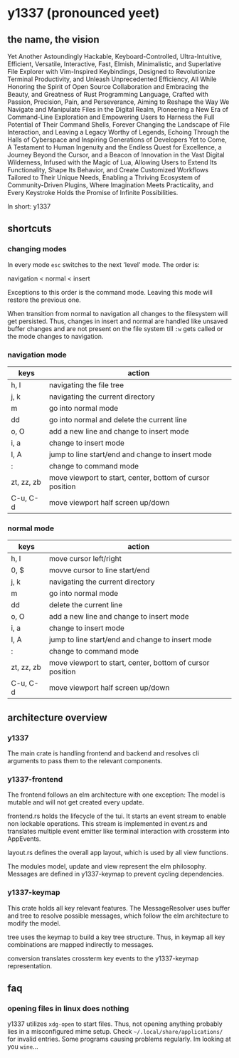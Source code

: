 # y1337 (pronounced yeet)

## the name, the vision

Yet Another Astoundingly Hackable, Keyboard-Controlled, Ultra-Intuitive,
Efficient, Versatile, Interactive, Fast, Elmish, Minimalistic, and Superlative
File Explorer with Vim-Inspired Keybindings, Designed to Revolutionize Terminal
Productivity, and Unleash Unprecedented Efficiency, All While Honoring the Spirit
of Open Source Collaboration and Embracing the Beauty, and Greatness of Rust Programming
Language, Crafted with Passion, Precision, Pain, and Perseverance, Aiming to Reshape
the Way We Navigate and Manipulate Files in the Digital Realm, Pioneering a New
Era of Command-Line Exploration and Empowering Users to Harness the Full Potential
of Their Command Shells, Forever Changing the Landscape of File Interaction, and
Leaving a Legacy Worthy of Legends, Echoing Through the Halls of Cyberspace and
Inspiring Generations of Developers Yet to Come, A Testament to Human Ingenuity
and the Endless Quest for Excellence, a Journey Beyond the Cursor, and a Beacon
of Innovation in the Vast Digital Wilderness, Infused with the Magic of Lua, Allowing
Users to Extend Its Functionality, Shape Its Behavior, and Create Customized Workflows
Tailored to Their Unique Needs, Enabling a Thriving Ecosystem of Community-Driven
Plugins, Where Imagination Meets Practicality, and Every Keystroke Holds the Promise
of Infinite Possibilities.

In short: y1337

## shortcuts

### changing modes

In every mode `esc` switches to the next 'level' mode. The order is:

navigation < normal < insert

Exceptions to this order is the command mode. Leaving this mode will restore the
previous one.

When transition from normal to navigation all changes to the filesystem will get
persisted. Thus, changes in insert and normal are handled like unsaved buffer changes
and are not present on the file system till `:w` gets called or the mode changes
to navigation.

### navigation mode

| keys       | action                                                    |
| ---------- | --------------------------------------------------------- |
| h, l       | navigating the file tree                                  |
| j, k       | navigating the current directory                          |
| m          | go into normal mode                                       |
| dd         | go into normal and delete the current line                |
| o, O       | add a new line and change to insert mode                  |
| i, a       | change to insert mode                                     |
| I, A       | jump to line start/end and change to insert mode          |
| :          | change to command mode                                    |
| zt, zz, zb | move viewport to start, center, bottom of cursor position |
| C-u, C-d   | move viewport half screen up/down                         |

### normal mode

| keys       | action                                                    |
| ---------- | --------------------------------------------------------- |
| h, l       | move cursor left/right                                    |
| 0, $       | movve cursor to line start/end                            |
| j, k       | navigating the current directory                          |
| m          | go into normal mode                                       |
| dd         | delete the current line                                   |
| o, O       | add a new line and change to insert mode                  |
| i, a       | change to insert mode                                     |
| I, A       | jump to line start/end and change to insert mode          |
| :          | change to command mode                                    |
| zt, zz, zb | move viewport to start, center, bottom of cursor position |
| C-u, C-d   | move viewport half screen up/down                         |

## architecture overview

### y1337

The main crate is handling frontend and backend and resolves cli arguments to
pass them to the relevant components.

### y1337-frontend

The frontend follows an elm architecture with one exception: The model is
mutable and will not get created every update.

frontend.rs holds the lifecycle of the tui. It starts an event stream to
enable non lockable operations. This stream is implemented in event.rs and
translates multiple event emitter like terminal interaction with crossterm into
AppEvents.

layout.rs defines the overall app layout, which is used by all view functions.

The modules model, update and view represent the elm philosophy. Messages
are defined in y1337-keymap to prevent cycling dependencies.

### y1337-keymap

This crate holds all key relevant features. The MessageResolver uses buffer
and tree to resolve possible messages, which follow the elm architecture to
modify the model.

tree uses the keymap to build a key tree structure. Thus, in keymap all
key combinations are mapped indirectly to messages.

conversion translates crossterm key events to the y1337-keymap
representation.

## faq

### opening files in linux does nothing

y1337 utilizes `xdg-open` to start files. Thus, not opening anything probably lies
in a misconfigured mime setup. Check `~/.local/share/applications/` for invalid entries.
Some programs causing problems regularly. Im looking at you `wine`...
